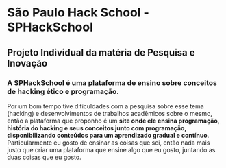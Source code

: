 # São Paulo Hack School - SPHackSchool 
## Projeto Individual da matéria de Pesquisa e Inovação

### A SPHackSchool é uma plataforma de ensino sobre conceitos de hacking ético e programação.

Por um bom tempo tive dificuldades com a pesquisa sobre esse tema (hacking) e desenvolvimentos de trabalhos acadêmicos sobre o mesmo, então a plataforma que proponho é um **site onde ele ensina programação, história do hacking e seus conceitos junto com programação, disponibilizando conteúdos para um aprendizado gradual e contínuo**. 
	Particularmente eu gosto de ensinar as coisas que sei, então nada mais justo que criar uma plataforma que ensine algo que eu gosto, juntando as duas coisas que eu gosto. 

